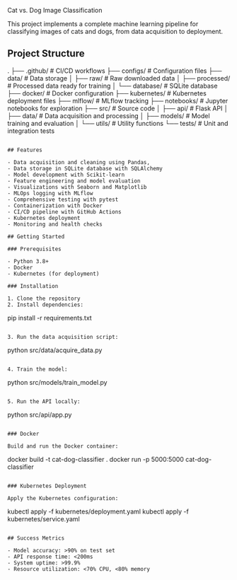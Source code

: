 Cat vs. Dog Image Classification

This project implements a complete machine learning pipeline for classifying images of cats and dogs, from data acquisition to deployment.

## Project Structure


.
├── .github/            # CI/CD workflows
├── configs/            # Configuration files
├── data/               # Data storage
│   ├── raw/            # Raw downloaded data
│   ├── processed/      # Processed data ready for training
│   └── database/       # SQLite database
├── docker/             # Docker configuration
├── kubernetes/         # Kubernetes deployment files
├── mlflow/             # MLflow tracking
├── notebooks/          # Jupyter notebooks for exploration
├── src/                # Source code
│   ├── api/            # Flask API
│   ├── data/           # Data acquisition and processing
│   ├── models/         # Model training and evaluation
│   └── utils/          # Utility functions
└── tests/              # Unit and integration tests
```

## Features

- Data acquisition and cleaning using Pandas, 
- Data storage in SQLite database with SQLAlchemy
- Model development with Scikit-learn
- Feature engineering and model evaluation
- Visualizations with Seaborn and Matplotlib
- MLOps logging with MLflow
- Comprehensive testing with pytest
- Containerization with Docker
- CI/CD pipeline with GitHub Actions
- Kubernetes deployment
- Monitoring and health checks

## Getting Started

### Prerequisites

- Python 3.8+
- Docker
- Kubernetes (for deployment)

### Installation

1. Clone the repository
2. Install dependencies:
   ```
   pip install -r requirements.txt
   ```

3. Run the data acquisition script:
   ```
   python src/data/acquire_data.py
   ```

4. Train the model:
   ```
   python src/models/train_model.py
   ```

5. Run the API locally:
   ```
   python src/api/app.py
   ```

### Docker

Build and run the Docker container:

```
docker build -t cat-dog-classifier .
docker run -p 5000:5000 cat-dog-classifier
```

### Kubernetes Deployment

Apply the Kubernetes configuration:

```
kubectl apply -f kubernetes/deployment.yaml
kubectl apply -f kubernetes/service.yaml
```

## Success Metrics

- Model accuracy: >90% on test set
- API response time: <200ms
- System uptime: >99.9%
- Resource utilization: <70% CPU, <80% memory
